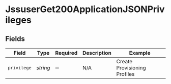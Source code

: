 # JssuserGet200ApplicationJSONPrivileges


## Fields

| Field                        | Type                         | Required                     | Description                  | Example                      |
| ---------------------------- | ---------------------------- | ---------------------------- | ---------------------------- | ---------------------------- |
| `privilege`                  | *string*                     | :heavy_minus_sign:           | N/A                          | Create Provisioning Profiles |